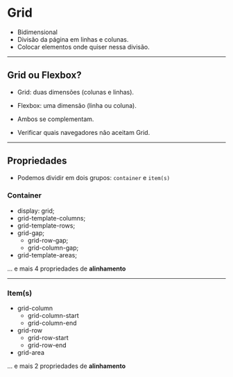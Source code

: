 # Grid

- Bidimensional
- Divisão da página em linhas e colunas.
- Colocar elementos onde quiser nessa divisão.

---

## Grid ou Flexbox?

- Grid: duas dimensões (colunas e linhas).
- Flexbox: uma dimensão (linha ou coluna).

- Ambos se complementam.
- Verificar quais navegadores não aceitam Grid.

---

## Propriedades

- Podemos dividir em dois grupos: `container` e `item(s)`


### Container

- display: grid;
- grid-template-columns;
- grid-template-rows;
- grid-gap;
    - grid-row-gap;
    - grid-column-gap;
- grid-template-areas;

...  e mais 4 propriedades de **alinhamento**

---

### Item(s)

- grid-column
    - grid-column-start
    - grid-column-end
- grid-row
    - grid-row-start
    - grid-row-end
- grid-area

...  e mais 2 propriedades de **alinhamento**